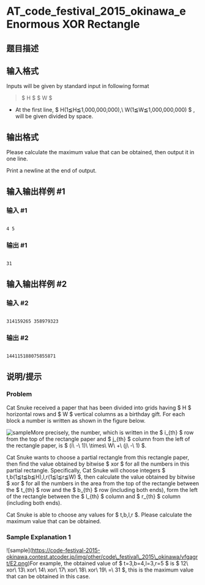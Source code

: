 # AT_code_festival_2015_okinawa_e Enormous XOR Rectangle

## 题目描述

[problemUrl]: https://atcoder.jp/contests/code-festival-2015-okinawa-open/tasks/code_festival_2015_okinawa_e

## 输入格式

Inputs will be given by standard input in following format

> $ H $ $ W $

- At the first line, $ H(1≦H≦1,000,000,000),\ W(1≦W≦1,000,000,000) $ , will be given divided by space.

## 输出格式

Please calculate the maximum value that can be obtained, then output it in one line.

Print a newline at the end of output.

## 输入输出样例 #1

### 输入 #1

```
4 5
```

### 输出 #1

```
31
```

## 输入输出样例 #2

### 输入 #2

```
314159265 358979323
```

### 输出 #2

```
144115188075855871
```

## 说明/提示

### Problem

Cat Snuke received a paper that has been divided into grids having $ H $ horizontal rows and $ W $ vertical columns as a birthday gift. For each block a number is written as shown in the figure below.

 ![sample](https://cdn.luogu.com.cn/upload/vjudge_pic/AT_code_festival_2015_okinawa_e/7fa30057e1dc401a3ae06128e3b8a01c6792ba76.png)More precisely, the number, which is written in the $ i_{th} $ row from the top of the rectangle paper and $ j_{th} $ column from the left of the rectangle paper, is $ (i\ -\ 1)\ \times\ W\ +\ (j\ -\ 1) $.

Cat Snuke wants to choose a partial rectangle from this rectangle paper, then find the value obtained by bitwise $ xor $ for all the numbers in this partial rectangle. Specifically, Cat Snuke will choose integers $ t,b(1≦t≦b≦H),l,r(1≦l≦r≦W) $, then calculate the value obtained by bitwise $ xor $ for all the numbers in the area from the top of the rectangle between the $ t_{th} $ row and the $ b_{th} $ row (including both ends), form the left of the rectangle between the $ l_{th} $ column and $ r_{th} $ column (including both ends).

Cat Snuke is able to choose any values for $ t,b,l,r $. Please calculate the maximum value that can be obtained.

### Sample Explanation 1

!\[sample\](https://code-festival-2015-okinawa.contest.atcoder.jp/img/other/code\_festival\_2015\_okinawa/vfgagrt/E2.png)For example, the obtained value of $ t=3,b=4,l=3,r=5 $ is $ 12\ xor\ 13\ xor\ 14\ xor\ 17\ xor\ 18\ xor\ 19\ =\ 31 $, this is the maximum value that can be obtained in this case.